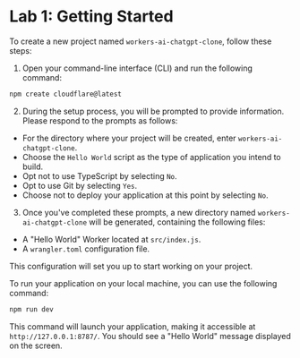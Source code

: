 # Lab 1: Getting Started

To create a new project named `workers-ai-chatgpt-clone`, follow these steps:

1. Open your command-line interface (CLI) and run the following command:

```sh
npm create cloudflare@latest
```

2. During the setup process, you will be prompted to provide information. Please respond to the prompts as follows:

- For the directory where your project will be created, enter `workers-ai-chatgpt-clone`.
- Choose the `Hello World` script as the type of application you intend to build.
- Opt not to use TypeScript by selecting `No`.
- Opt to use Git by selecting `Yes`.
- Choose not to deploy your application at this point by selecting `No`.

3. Once you've completed these prompts, a new directory named `workers-ai-chatgpt-clone` will be generated, containing the following files:

- A "Hello World" Worker located at `src/index.js`.
- A `wrangler.toml` configuration file.

This configuration will set you up to start working on your project.

To run your application on your local machine, you can use the following command:

```sh
npm run dev
```

This command will launch your application, making it accessible at `http://127.0.0.1:8787/`. You should see a "Hello World" message displayed on the screen.
